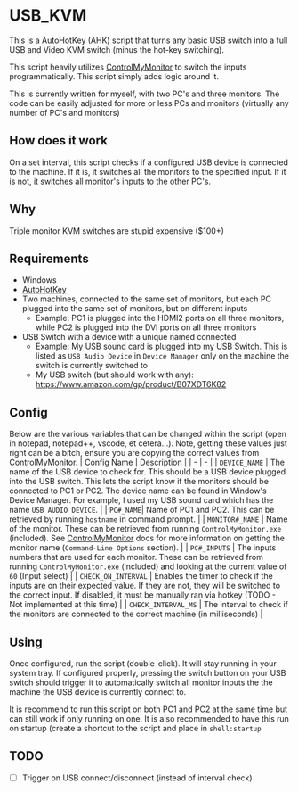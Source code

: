 # USB_KVM
This is a AutoHotKey (AHK) script that turns any basic USB switch into a full USB and Video KVM switch (minus the hot-key switching).

This script heavily utilizes [ControlMyMonitor](https://www.nirsoft.net/utils/control_my_monitor.html) to switch the inputs programmatically. This script simply adds logic around it.

This is currently written for myself, with two PC's and three monitors. The code can be easily adjusted for more or less PCs and monitors (virtually any number of PC's and monitors)

## How does it work
On a set interval, this script checks if a configured USB device is connected to the machine. If it is, it switches all the monitors to the specified input. If it is not, it switches all monitor's inputs to the other PC's.

## Why
Triple monitor KVM switches are stupid expensive ($100+)

## Requirements
- Windows
- [AutoHotKey](https://www.autohotkey.com/)
- Two machines, connected to the same set of monitors, but each PC plugged into the same set of monitors, but on different inputs
   - Example: PC1 is plugged into the HDMI2 ports on all three monitors, while PC2 is plugged into the DVI ports on all three monitors
- USB Switch with a device with a unique named connected
   - Example: My USB sound card is plugged into my USB Switch. This is listed as `USB Audio Device` in `Device Manager` only on the machine the switch is currently switched to
   - My USB switch (but should work with any): https://www.amazon.com/gp/product/B07XDT6K82

## Config
Below are the various variables that can be changed within the script (open in notepad, notepad++, vscode, et cetera...). Note, getting these values just right can be a bitch, ensure you are copying the correct values from ControlMyMonitor.
| Config Name | Description |
| - | - |
| `DEVICE_NAME` | The name of the USB device to check for. This should be a USB device plugged into the USB switch. This lets the script know if the monitors should be connected to PC1 or PC2. The device name can be found in Window's Device Manager. For example, I used my USB sound card which has the name `USB AUDIO DEVICE`. |
| `PC#_NAME`| Name of PC1 and PC2. This can be retrieved by running `hostname` in command prompt. |
| `MONITOR#_NAME` | Name of the monitor. These can be retrieved from running `ControlMyMonitor.exe` (included). See [ControlMyMonitor](https://www.nirsoft.net/utils/control_my_monitor.html) docs for more information on getting the monitor name (`Command-Line Options` section). |
| `PC#_INPUTS` | The inputs numbers that are used for each monitor. These can be retrieved from running `ControlMyMonitor.exe` (included) and looking at the current value of `60` (Input select)  |
| `CHECK_ON_INTERVAL` | Enables the timer to check if the inputs are on their expected value. If they are not, they will be switched to the correct input. If disabled, it must be manually ran via hotkey (TODO - Not implemented at this time) |
| `CHECK_INTERVAL_MS` | The interval to check if the monitors are connected to the correct machine (in milliseconds) |

## Using
Once configured, run the script (double-click). It will stay running in your system tray. If configured properly, pressing the switch button on your USB switch should trigger it to automatically switch all monitor inputs the the machine the USB device is currently connect to.

It is recommend to run this script on both PC1 and PC2 at the same time but can still work if only running on one. 
It is also recommended to have this run on startup (create a shortcut to the script and place in `shell:startup`

## TODO
- [ ] Trigger on USB connect/disconnect (instead of interval check)
